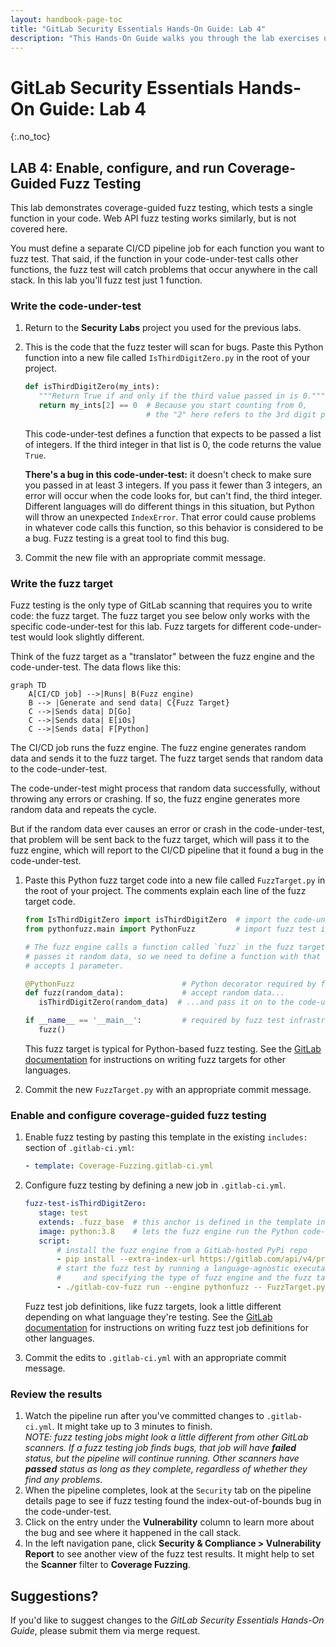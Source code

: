 ```yaml
---
layout: handbook-page-toc
title: "GitLab Security Essentials Hands-On Guide: Lab 4"
description: "This Hands-On Guide walks you through the lab exercises used in the GitLab Security Essentials course."
---
```

# GitLab Security Essentials Hands-On Guide: Lab 4
{:.no_toc}


## LAB 4: Enable, configure, and run Coverage-Guided Fuzz Testing

This lab demonstrates coverage-guided fuzz testing, which tests a single function in your code. Web API fuzz testing works similarly, but is not covered here.

You must define a separate CI/CD pipeline job for each function you want to fuzz test. That said, if the function in your code-under-test calls other functions, the fuzz test will catch problems that occur anywhere in the call stack. In this lab you'll fuzz test just 1 function.


### Write the code-under-test

1. Return to the **Security Labs** project you used for the previous labs.
1. This is the code that the fuzz tester will scan for bugs. Paste this Python function into a new file called `IsThirdDigitZero.py` in the root of your project.

    ```python
   def isThirdDigitZero(my_ints):
       """Return True if and only if the third value passed in is 0."""
       return my_ints[2] == 0  # Because you start counting from 0, 
                               # the "2" here refers to the 3rd digit passed in.
    ```

   This code-under-test defines a function that expects to be passed a list of integers. If the third integer in that list is 0, the code returns the value `True`.
   
   **There's a bug in this code-under-test:** it doesn't check to make sure you passed in at least 3 integers. If you pass it fewer than 3 integers, an error will occur when the code looks for, but can't find, the third integer. Different languages will do different things in this situation, but Python will throw an unexpected `IndexError`. That error could cause problems in whatever code calls this function, so this behavior is considered to be a bug. Fuzz testing is a great tool to find this bug.
1. Commit the new file with an appropriate commit message.


### Write the fuzz target

Fuzz testing is the only type of GitLab scanning that requires you to write code: the fuzz target. The fuzz target you see below only works with the specific code-under-test for this lab. Fuzz targets for different code-under-test would look slightly different.

Think of the fuzz target as a "translator" between the fuzz engine and the code-under-test. The data flows like this:

```mermaid
graph TD
    A[CI/CD job] -->|Runs| B(Fuzz engine)
    B --> |Generate and send data| C{Fuzz Target}
    C -->|Sends data| D[Go]
    C -->|Sends data| E[iOs]
    C -->|Sends data| F[Python]
```

The CI/CD job runs the fuzz engine. The fuzz engine generates random data and sends it to the fuzz target. The fuzz target sends that random data to the code-under-test. 

The code-under-test might process that random data successfully, without throwing any errors or crashing. If so, the fuzz engine generates more random data and repeats the cycle. 

But if the random data ever causes an error or crash in the code-under-test, that problem will be sent back to the fuzz target, which will pass it to the fuzz engine, which will report to the CI/CD pipeline that it found a bug in the code-under-test.

1. Paste this Python fuzz target code into a new file called `FuzzTarget.py` in the root of your project. The comments explain each line of the fuzz target code.

    ```python
   from IsThirdDigitZero import isThirdDigitZero  # import the code-under-test
   from pythonfuzz.main import PythonFuzz         # import fuzz test infrastructure
 
   # The fuzz engine calls a function called `fuzz` in the fuzz target and
   # passes it random data, so we need to define a function with that name, that
   # accepts 1 parameter.

   @PythonFuzz                        # Python decorator required by fuzz test infrastructure
   def fuzz(random_data):             # accept random data...
       isThirdDigitZero(random_data)  # ...and pass it on to the code-under-test
    
   if __name__ == '__main__':         # required by fuzz test infrastructure
       fuzz()
    ```

   This fuzz target is typical for Python-based fuzz testing. See the [GitLab documentation](https://docs.gitlab.com/ee/user/application_security/coverage_fuzzing/#supported-fuzzing-engines-and-languages) for instructions on writing fuzz targets for other languages.

1. Commit the new `FuzzTarget.py` with an appropriate commit message.


### Enable and configure coverage-guided fuzz testing

1. Enable fuzz testing by pasting this template in the existing `includes:` section of `.gitlab-ci.yml`:

    ```yml
   - template: Coverage-Fuzzing.gitlab-ci.yml
    ```

1. Configure fuzz testing by defining a new job in `.gitlab-ci.yml`.

    ```yml
   fuzz-test-isThirdDigitZero:
       stage: test
       extends: .fuzz_base  # this anchor is defined in the template included above
       image: python:3.8    # lets the fuzz engine run the Python code-under-test
       script:
           # install the fuzz engine from a GitLab-hosted PyPi repo
           - pip install --extra-index-url https://gitlab.com/api/v4/projects/19904939/packages/pypi/simple pythonfuzz
           # start the fuzz test by running a language-agnostic executable,
           #     and specifying the type of fuzz engine and the fuzz target name
           - ./gitlab-cov-fuzz run --engine pythonfuzz -- FuzzTarget.py
    ```

   Fuzz test job definitions, like fuzz targets, look a little different depending on what language they're testing. See the [GitLab documentation](https://docs.gitlab.com/ee/user/application_security/coverage_fuzzing/#configuration) for instructions on writing fuzz test job definitions for other languages.

1. Commit the edits to `.gitlab-ci.yml` with an appropriate commit message.


### Review the results

1. Watch the pipeline run after you've committed changes to `.gitlab-ci.yml`. It might take up to 3 minutes to finish.<br/>
   *NOTE: fuzz testing jobs might look a little different from other GitLab scanners. If a fuzz testing job finds bugs, that job will have **failed** status, but the pipeline will continue running. Other scanners have **passed** status as long as they complete, regardless of whether they find any problems.*
1. When the pipeline completes, look at the `Security` tab on the pipeline details page to see if fuzz testing found the index-out-of-bounds bug in the code-under-test.
1. Click on the entry under the **Vulnerability** column to learn more about the bug and see where it happened in the call stack.
1. In the left navigation pane, click **Security & Compliance > Vulnerability Report** to see another view of the fuzz test results. It might help to set the **Scanner** filter to **Coverage Fuzzing**.


## Suggestions?

If you'd like to suggest changes to the *GitLab Security Essentials Hands-On Guide*, please submit them via merge request.
